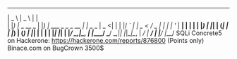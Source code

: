  ____                ____                    _         
|  _ \              |  _ \                  | |        
| |_) |_   _  __ _  | |_) | ___  _   _ _ __ | |_ _   _ 
|  _ <| | | |/ _` | |  _ < / _ \| | | | '_ \| __| | | |
| |_) | |_| | (_| | | |_) | (_) | |_| | | | | |_| |_| |
|____/ \__,_|\__, | |____/ \___/ \__,_|_| |_|\__|\__, |
              __/ |                               __/ |
             |___/                               |___/ 
SQLi Concrete5 on Hackerone: https://hackerone.com/reports/876800 (Points only)
Binace.com on BugCrown 3500$
